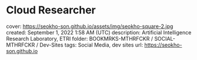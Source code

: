 # Cloud Researcher

cover: https://seokho-son.github.io/assets/img/seokho-square-2.jpg
created: September 1, 2022 1:58 AM (UTC)
description: Artificial Intelligence Research Laboratory, ETRI
folder: BOOKMRKS-MTHRFCKR / SOCIAL-MTHRFCKR / Dev-Sites
tags: Social Media, dev sites
url: https://seokho-son.github.io